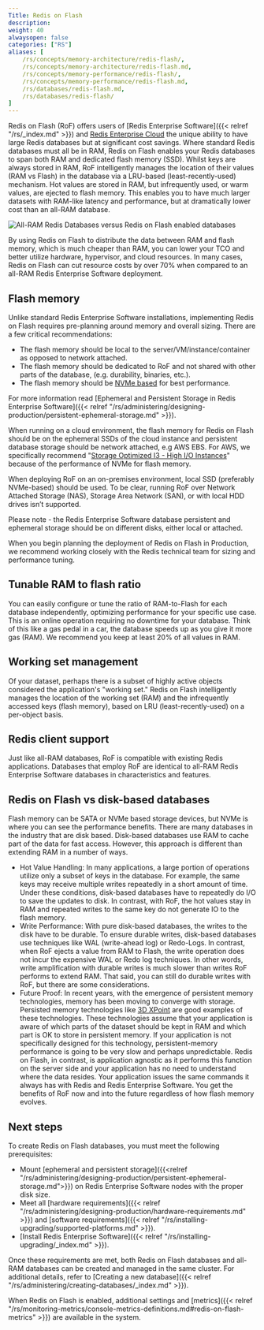 ```yaml
---
Title: Redis on Flash
description:
weight: 40
alwaysopen: false
categories: ["RS"]
aliases: [
    /rs/concepts/memory-architecture/redis-flash/,
    /rs/concepts/memory-architecture/redis-flash.md,
    /rs/concepts/memory-performance/redis-flash/,
    /rs/concepts/memory-performance/redis-flash.md,
    /rs/databases/redis-flash.md,
    /rs/databases/redis-flash/
]
---
```

Redis on Flash (RoF) offers users of [Redis Enterprise
Software]({{< relref "/rs/_index.md" >}}) and [Redis
Enterprise Cloud](https://redislabs.com/redis-enterprise-cloud/) the unique ability to
have large Redis databases but at significant cost savings. Where
standard Redis databases must all be in RAM, Redis on Flash enables your
Redis databases to span both RAM and dedicated flash memory
(SSD). Whilst keys are always stored in RAM, RoF intelligently manages
the location of their values (RAM vs Flash) in the database via a
LRU-based (least-recently-used) mechanism. Hot values are stored in RAM,
but infrequently used, or warm values, are ejected to flash memory.
This enables you to have much larger datasets with RAM-like latency and
performance, but at dramatically lower cost than an all-RAM database.

![All-RAM Redis Databases versus Redis on Flash enabled
databases](/images/rs/redis_flash_px.png)

By using Redis on Flash to distribute the data between RAM and flash
memory, which is much cheaper than RAM, you can lower your TCO and
better utilize hardware, hypervisor, and cloud resources. In many cases,
Redis on Flash can cut resource costs by over 70% when compared to an
all-RAM Redis Enterprise Software deployment.

## Flash memory

Unlike standard Redis Enterprise Software installations, implementing
Redis on Flash requires pre-planning around memory and overall sizing.
There are a few critical recommendations:

- The flash memory should be local to the server/VM/instance/container
    as opposed to network attached.
- The flash memory should be dedicated to RoF and not shared with other
    parts of the database, (e.g. durability, binaries, etc.).
- The flash memory should be [NVMe
    based](https://en.wikipedia.org/wiki/NVM_Express) for best
    performance.

For more information read [Ephemeral and Persistent Storage in Redis
Enterprise
Software]({{< relref "/rs/administering/designing-production/persistent-ephemeral-storage.md" >}}).

When running on a cloud environment, the flash memory for Redis on Flash
should be on the ephemeral SSDs of the cloud instance and persistent
database storage should be network attached, e.g AWS EBS. For AWS, we
specifically recommend "[Storage Optimized I3 - High I/O
Instances](https://aws.amazon.com/ec2/instance-types/#storage-optimized)"
because of the performance of NVMe for flash memory.

When deploying RoF on an on-premises environment, local SSD (preferably NVMe-based) should be used. 
To be clear, running RoF over Network Attached Storage (NAS), Storage Area Network (SAN), or with local HDD drives isn’t supported.  
 
Please note - the Redis Enterprise Software database persistent and
ephemeral storage should be on different disks, either local or attached.

When you begin planning the deployment of Redis on Flash in Production,
we recommend working closely with the Redis technical team for
sizing and performance tuning.

## Tunable RAM to flash ratio

You can easily configure or tune the ratio of RAM-to-Flash for each
database independently, optimizing performance for your specific use
case. This is an online operation requiring no downtime for your
database. Think of this like a gas pedal in a car, the database speeds
up as you give it more gas (RAM). We recommend you keep at least 20% of
all values in RAM.

## Working set management

Of your dataset, perhaps there is a subset of highly active objects
considered the application's "working set." Redis on Flash 
intelligently manages the location of the working set (RAM) and the
infrequently accessed keys (flash memory), based on LRU
(least-recently-used) on a per-object basis.

## Redis client support

Just like all-RAM databases, RoF is compatible with existing Redis
applications. Databases that employ RoF are identical to all-RAM Redis
Enterprise Software databases in characteristics and features.

## Redis on Flash vs disk-based databases

Flash memory can be SATA or NVMe based storage devices, but NVMe is
where you can see the performance benefits. There are many databases in
the industry that are disk based. Disk-based databases use RAM to cache
part of the data for fast access. However, this approach is different
than extending RAM in a number of ways.

- Hot Value Handling: In many applications, a large portion of
    operations utilize only a subset of keys in the database. For
    example, the same keys may receive multiple writes repeatedly in a
    short amount of time. Under these conditions, disk-based databases
    have to repeatedly do I/O to save the updates to disk. In contrast,
    with RoF, the hot values stay in RAM and repeated writes to the same
    key do not generate IO to the flash memory.
- Write Performance: With pure disk-based databases, the writes to the
    disk have to be durable. To ensure durable writes, disk-based
    databases use techniques like WAL (write-ahead log) or Redo-Logs. In
    contrast, when RoF ejects a value from RAM to Flash, the write
    operation does not incur the expensive WAL or Redo log techniques.
    In other words, write amplification with durable writes is much
    slower than writes RoF performs to extend RAM. That said, you can
    still do durable writes with RoF, but there are some considerations.
- Future Proof: In recent years, with the emergence of persistent
    memory technologies, memory has been moving to converge with
    storage. Persisted memory technologies like [3D
    XPoint](https://en.wikipedia.org/wiki/3D_XPoint) are good examples
    of these technologies. These technologies assume that your
    application is aware of which parts of the dataset should be kept in
    RAM and which part is OK to store in persistent memory. If your
    application is not specifically designed for this technology,
    persistent-memory performance is going to be very slow and perhaps
    unpredictable. Redis on Flash, in contrast, is application
    agnostic as it performs this function on the server side and your
    application has no need to understand where the data resides. Your
    application issues the same commands it always has with Redis and
    Redis Enterprise Software. You get the benefits of RoF now and into
    the future regardless of how flash memory evolves.

## Next steps

To create Redis on Flash databases, you must meet the following prerequisites: 

- Mount [ephemeral and persistent storage]({{<relref "/rs/administering/designing-production/persistent-ephemeral-storage.md">}}) on Redis Enterprise Software nodes with the proper disk size.
- Meet all [hardware requirements]({{< relref "/rs/administering/designing-production/hardware-requirements.md" >}}) and [software requirements]({{< relref "/rs/installing-upgrading/supported-platforms.md" >}}).
- [Install Redis Enterprise Software]({{< relref "/rs/installing-upgrading/_index.md" >}}).

Once these requirements are met, both Redis on Flash databases and
all-RAM databases can be created and managed in the same cluster. For
additional details, refer to [Creating a new
database]({{< relref "/rs/administering/creating-databases/_index.md" >}}).

When Redis on Flash is enabled, additional settings and
[metrics]({{< relref "/rs/monitoring-metrics/console-metrics-definitions.md#redis-on-flash-metrics" >}})
are available in the system.
